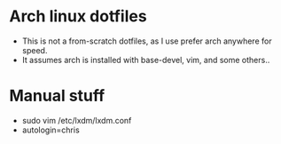 # Arch linux dotfiles

- This is not a from-scratch dotfiles, as I use prefer arch anywhere for speed. 
- It assumes arch is installed with base-devel, vim, and some others..

# Manual stuff
- sudo vim /etc/lxdm/lxdm.conf
- autologin=chris
